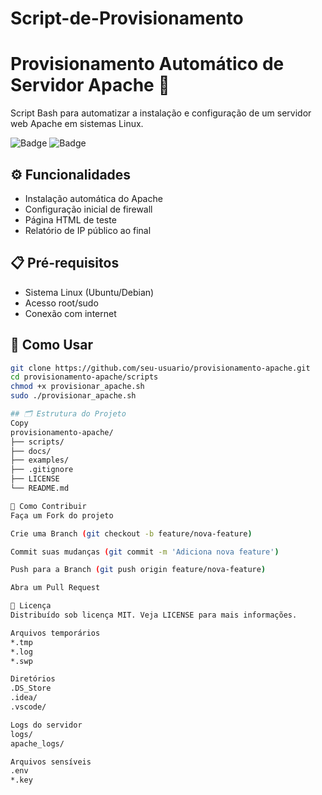 # Script-de-Provisionamento

# Provisionamento Automático de Servidor Apache 🚀

Script Bash para automatizar a instalação e configuração de um servidor web Apache em sistemas Linux.

![Badge](https://img.shields.io/badge/Status-Concluído-green)
![Badge](https://img.shields.io/badge/Shell_Script-v1.0-blue)

## ⚙️ Funcionalidades
- Instalação automática do Apache
- Configuração inicial de firewall
- Página HTML de teste
- Relatório de IP público ao final

## 📋 Pré-requisitos
- Sistema Linux (Ubuntu/Debian)
- Acesso root/sudo
- Conexão com internet

## 🚀 Como Usar
```bash
git clone https://github.com/seu-usuario/provisionamento-apache.git
cd provisionamento-apache/scripts
chmod +x provisionar_apache.sh
sudo ./provisionar_apache.sh

## 🗂️ Estrutura do Projeto
Copy
provisionamento-apache/
├── scripts/
├── docs/
├── examples/
├── .gitignore
├── LICENSE
└── README.md

🤝 Como Contribuir
Faça um Fork do projeto

Crie uma Branch (git checkout -b feature/nova-feature)

Commit suas mudanças (git commit -m 'Adiciona nova feature')

Push para a Branch (git push origin feature/nova-feature)

Abra um Pull Request

📄 Licença
Distribuído sob licença MIT. Veja LICENSE para mais informações.

Arquivos temporários
*.tmp
*.log
*.swp

Diretórios
.DS_Store
.idea/
.vscode/

Logs do servidor
logs/
apache_logs/

Arquivos sensíveis
.env
*.key




